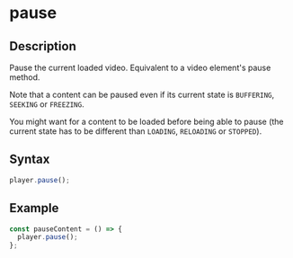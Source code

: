 # pause

## Description

Pause the current loaded video. Equivalent to a video element's pause method.

Note that a content can be paused even if its current state is `BUFFERING`, `SEEKING` or
`FREEZING`.

You might want for a content to be loaded before being able to pause (the current state
has to be different than `LOADING`, `RELOADING` or `STOPPED`).

## Syntax

```js
player.pause();
```

## Example

```js
const pauseContent = () => {
  player.pause();
};
```
